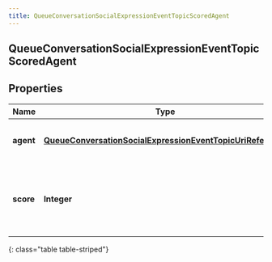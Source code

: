 ```yaml
---
title: QueueConversationSocialExpressionEventTopicScoredAgent
---
```

## QueueConversationSocialExpressionEventTopicScoredAgent


## Properties

| Name | Type | Description | Notes |
| ------------ | ------------- | ------------- | ------------- |
| **agent** | <!----><!---->[**QueueConversationSocialExpressionEventTopicUriReference**](QueueConversationSocialExpressionEventTopicUriReference.html)<!----> | A UriReference for a resource |  [optional] |
| **score** | <!----><!---->**Integer**<!----> | Agent&#39;s score for the current conversation, from 0 - 100, higher being better |  [optional] |
{: class="table table-striped"}



